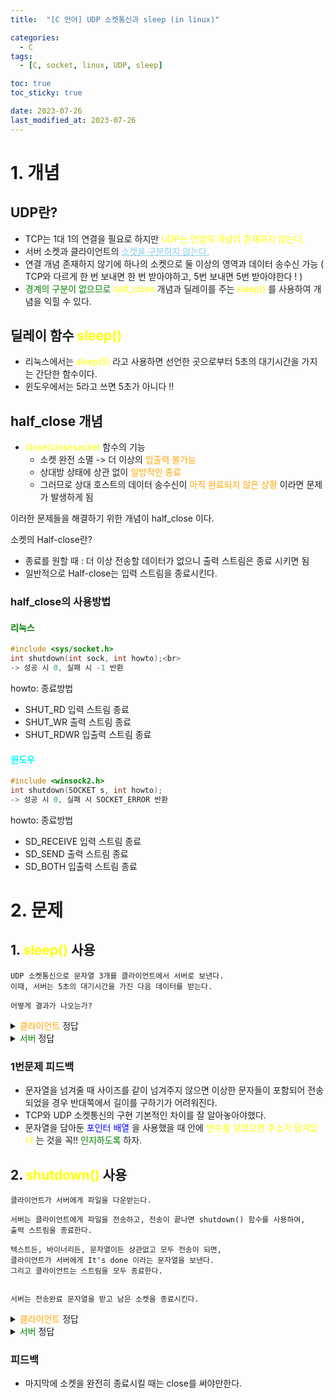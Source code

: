 ```yaml
---
title:  "[C 언어] UDP 소켓통신과 sleep (in linux)" 

categories:
  - C
tags:
  - [C, socket, linux, UDP, sleep]

toc: true
toc_sticky: true

date: 2023-07-26
last_modified_at: 2023-07-26
---
```





# 1. 개념

## UDP란?
- TCP는 1대 1의 연결을 필요로 하지만 <span style="color:yellow"> UDP는 연결의 개념이 존재하지 않는다. </span>
- 서버 소켓과 클라이언트의 <span style="color:#87CEEB"> <u>소켓을 구분하지 않는다.</u> </span>
- 연결 개념 존재하지 않기에 하나의 소켓으로 둘 이상의 영역과 데이터 송수신 가능
( TCP와 다르게 한 번 보내면 한 번 받아야하고, 5번 보내면 5번 받아야한다 ! )
- <span style="color:green"> 경계의 구분이 없으므로 </span> <span style="color:yellow"> half_close </span> 개념과 딜레이를 주는 <span style="color:yellow"> sleep() </span> 를 사용하여 개념을 익힐 수 있다.

## 딜레이 함수 <span style="color:yellow"> sleep() </span>
- 리눅스에서는 <span style="color:yellow"> sleep(5) </span> 라고 사용하면 선언한 곳으로부터 5초의 대기시간을 가지는 간단한 함수이다.
- 윈도우에서는 5라고 쓰면 5초가 아니다 !!
  



## half_close 개념
- <span style="color:yellow"> close/closesocket </span> 함수의 기능
  - 소켓 완전 소멸 -> 더 이상의 <span style="color:orange"> 입출력 불가능 </span>
  - 상대방 상태에 상관 없이 <span style="color:orange"> 일방적인 종료  </span>
  - 그러므로 상대 호스트의 데이터 송수신이 <span style="color:orange"> 아직 완료되지 않은 상황 </span> 이라면 문제가 발생하게 됨


이러한 문제들을 해결하기 위한 개념이 half_close 이다. <br>

소켓의 Half-close란? <br>

- 종료를 원할 때 : 더 이상 전송할 데이터가 없으니 출력 스트림은 종료 시키면 됨
- 일반적으로 Half-close는 입력 스트림을 종료시킨다.


### half_close의 사용방법

#### <span style="color:green"> 리눅스 </span>

```c
#include <sys/socket.h>
int shutdown(int sock, int howto);<br>
-> 성공 시 0, 실패 시 -1 반환
```
howto: 종료방법
- SHUT_RD 		입력 	스트림 종료
- SHUT_WR 		출력	스트림 종료
- SHUT_RDWR 	입출력	스트림 종료


#### <span style="color:#00FFFF"> 윈도우 </span>

```c
#include <winsock2.h>
int shutdown(SOCKET s, int howto);
-> 성공 시 0, 실패 시 SOCKET_ERROR 반환
```

howto: 종료방법
- SD_RECEIVE 		입력 	스트림 종료
- SD_SEND 			출력	스트림 종료
- SD_BOTH 			입출력	스트림 종료






# 2. 문제


## 1. <span style="color:yellow"> sleep() </span> 사용
```
UDP 소켓통신으로 문자열 3개를 클라이언트에서 서버로 보낸다.
이때, 서버는 5초의 대기시간을 가진 다음 데이터를 받는다.

어떻게 결과가 나오는가?
```

<details>
<summary> <span style="color:orange"> 클라이언트 </span> 정답 </summary>
<div markdown="1">

```c
#include <stdio.h>
#include <stdlib.h>
#include <string.h>
#include <unistd.h>
#include <arpa/inet.h>
#include <sys/socket.h>


void error_handling(char* message);

int main(int argc, char* argv[])
{
        int sock;
        struct sockaddr_in serv_addr;
        int str_len;

        if (argc != 3){
                printf("Usage : %s <IP> <port> \n", argv[0]);
        }

        sock = socket(PF_INET, SOCK_DGRAM, 0);
        if (sock == -1)
                error_handling("socket() error");


        memset(&serv_addr, 0, sizeof(serv_addr));
        serv_addr.sin_family = AF_INET;
        serv_addr.sin_addr.s_addr = inet_addr(argv[1]);
        serv_addr.sin_port = htons(atoi(argv[2]));

//      if(connect (sock, (struct sockaddr*)&serv_addr, sizeof(serv_addr)) == -1)
//              error_handling("connect() error");



        // new def for sleep
        char msg1[] = "first bro";
        char msg2[] = "second bro";
        char msg3[] = "third bro";
        char* msg[3] = {msg1, msg2, msg3};

        int i, chk, size;

        printf("go\n");
        // go
        for( i = 0; i < 3; i++)
        {
                printf("size : %ld \n", strlen(msg[i]));
                size = strlen(msg[i]);
                sendto(sock, &size, sizeof(int), 0, (struct sockaddr*)&serv_addr, sizeof(serv_addr));
                sendto(sock, msg[i], strlen(msg[i]), 0, (struct sockaddr*)&serv_addr, sizeof(serv_addr));
        }

        close(sock);

        return 0;
}

void error_handling(char* message)
{
        fputs(message, stderr);
        fputc('\n', stderr);
        exit(1);
}
```
</div>
</details>


<details>
<summary> <span style="color:green"> 서버 </span> 정답 </summary>
<div markdown="1">

```c
#include <stdio.h>
#include <stdlib.h>
#include <string.h>
#include <unistd.h>
#include <arpa/inet.h>
#include <sys/socket.h>

#define BUF 1024

void error_handling(char* message);

int main(int argc, char* argv[])
{
        int serv_sock;
        int clnt_sock;
        struct sockaddr_in serv_addr;
        struct sockaddr_in clnt_addr;

        socklen_t serv_addr_size;
//      socklen_t clnt_addr_size;

//      char message[] = "Hell World!";

        if(argc != 2){
                printf("Usage : %s <port> \n", argv[0]);
                exit(1);
        }

        serv_sock = socket(PF_INET, SOCK_DGRAM, 0);
        if (serv_sock == -1)
                error_handling("socket() error");

        memset(&serv_addr, 0, sizeof(serv_addr));
        serv_addr.sin_family = AF_INET;
        serv_addr.sin_addr.s_addr = htonl(INADDR_ANY);
        serv_addr.sin_port = htons(atoi(argv[1]));

        if(bind(serv_sock, (struct sockaddr*) &serv_addr, sizeof(serv_addr)) == -1)
                error_handling("bind() error");

//      if(listen(serv_sock, 5) == -1)
//              error_handling("listen() error");

//      clnt_addr_size = sizeof(clnt_addr);
//      clnt_sock = accept(serv_sock, (struct sockaddr*)&clnt_addr, &clnt_addr_size);
//      if(clnt_sock == -1)
//              error_handling("accept() error");



        // new def for sleep
        char recv_str[BUF]; // BUF 1024

        int i, cnt;
        serv_addr_size = sizeof(clnt_addr);
        for(i = 0; i < 3; i++)
        {
                sleep(5);
                recvfrom(serv_sock, &cnt, sizeof(int), 0, (struct sockaddr*)&serv_addr, &serv_addr_size);
                recvfrom(serv_sock, recv_str, cnt, 0, (struct sockaddr*)&serv_addr, &serv_addr_size);
        //      len = strlen(recv_str); -> don't try like this
        //      printf("len : %d\n", len); -> don't try like this
                printf("cnt : %d\n", cnt);
                recv_str[cnt] = '\0';
                printf("%s \n", recv_str);
        }



        close(clnt_sock);
        close(serv_sock);

        return 0;
}


void error_handling(char* message)
{
        fputs(message, stderr);
        fputc('\n', stderr);
        exit(1);
}
```
</div>
</details>


### 1번문제 피드백

- 문자열을 넘겨줄 때 사이즈를 같이 넘겨주지 않으면 이상한 문자들이 포함되어 전송되었을 경우 반대쪽에서 길이를 구하기가 어려워진다.
- TCP와 UDP 소켓통신의 구현 기본적인 차이를 잘 알아놓아야했다.
- 문자열을 담아둔 <span style="color:blue"> 포인터 배열 </span>을 사용했을 때 안에 <span style="color:yellow"> 변수를 넣었으면 주소가 담겨있다 </span> 는 것을 꼭!! <span style="color:green"> 인지하도록 </span> 하자.



## 2. <span style="color:yellow"> shutdown() </span> 사용
```
클라이언트가 서버에게 파일을 다운받는다.

서버는 클라이언트에게 파일을 전송하고, 전송이 끝나면 shutdown() 함수를 사용하여,
출력 스트림을 종료한다.

텍스트든, 바이너리든, 문자열이든 상관없고 모두 전송이 되면,
클라이언트가 서버에게 It's done 이라는 문자열을 보낸다.
그리고 클라이언트는 스트림을 모두 종료한다.


서버는 전송완료 문자열을 받고 남은 소켓을 종료시킨다.
```

<details>
<summary> <span style="color:orange"> 클라이언트 </span>정답 </summary>
<div markdown="1">

```c
#include <stdio.h>
#include <stdlib.h>
#include <string.h>
#include <unistd.h>
#include <arpa/inet.h>
#include <sys/socket.h>

// new
#define BUF 1024

void error_handling(char* message);

int main(int argc, char* argv[])
{
        int sock;
        struct sockaddr_in serv_addr;
//      char message[30];
        int str_len;

        if (argc != 3){
                printf("Usage : %s <IP> <port> \n", argv[0]);
        }

        sock = socket(PF_INET, SOCK_STREAM, 0);
        if (sock == -1)
                error_handling("socket() error");


        memset(&serv_addr, 0, sizeof(serv_addr));
        serv_addr.sin_family = AF_INET;
        serv_addr.sin_addr.s_addr = inet_addr(argv[1]);
        serv_addr.sin_port = htons(atoi(argv[2]));

        if(connect (sock, (struct sockaddr*)&serv_addr, sizeof(serv_addr)) == -1)
                error_handling("connect() error");


        // New Question definition
        char recv_file[BUF]; // BUF
        char done[BUF] = "It's done ! Thank you ";

        int cnt_r, str_tot;
        ssize_t ck_cnt_r_len, ck_str_r_len;

        // read cnt
        ck_cnt_r_len = read(sock, &cnt_r, sizeof(int));

        // read str
        ck_str_r_len = read(sock, recv_file, cnt_r-1);


        printf("%s", recv_file);

        write(sock, done, sizeof(done));


        // close
        close(sock);

        return 0;
}

void error_handling(char* message)
{
        fputs(message, stderr);
        fputc('\n', stderr);
        exit(1);
}
```
</div>
</details>


<details>
<summary> <span style="color:green"> 서버 </span> 정답 </summary>
<div markdown="1">

```c
#include <stdio.h>
#include <stdlib.h>
#include <string.h>
#include <unistd.h>
#include <arpa/inet.h>
#include <sys/socket.h>

// new
#define BUF 1024


void error_handling(char* message);

int main(int argc, char* argv[])
{
        int serv_sock;
        int clnt_sock;
        struct sockaddr_in serv_addr;
        struct sockaddr_in clnt_addr;

        socklen_t clnt_addr_size;

//      char message[] = "Hell World!";

        if(argc != 2){
                printf("Usage : %s <port> \n", argv[0]);
                exit(1);
        }

        serv_sock = socket(PF_INET, SOCK_STREAM, 0);
        if (serv_sock == -1)
                error_handling("socket() error");

        memset(&serv_addr, 0, sizeof(serv_addr));
        serv_addr.sin_family = AF_INET;
        serv_addr.sin_addr.s_addr = htonl(INADDR_ANY);
        serv_addr.sin_port = htons(atoi(argv[1]));

        if(bind(serv_sock, (struct sockaddr*) &serv_addr, sizeof(serv_addr)) == -1)
                error_handling("bind() error");

        if(listen(serv_sock, 5) == -1)
                error_handling("listen() error");

       clnt_addr_size = sizeof(clnt_addr);
        clnt_sock = accept(serv_sock, (struct sockaddr*)&clnt_addr, &clnt_addr_size);
        if(clnt_sock == -1)
                error_handling("accept() error");


        // def
        char file_name[BUF]; // BUF 1024
        char file_str[BUF];

        int cnt, cnt_fread;
        int cnt_w;

        ssize_t ck_cnt_r_len, ck_str_r_len;
        ssize_t ck_cnt_w_len, ck_str_w_len;


        // FILE*
        FILE* text_fp;
        text_fp = fopen("hi.txt", "rt");

        while( ( cnt_fread = fread(file_str, sizeof(char), sizeof(file_str), text_fp) ) > 0)
        {
                printf("%s", file_str);
                // write cnt
                cnt_w = strlen(file_str);
                ck_cnt_w_len = write(clnt_sock, &cnt_w, sizeof(int));

                // write str
                ck_str_w_len = write(clnt_sock, file_str, cnt_w);
        }
        shutdown(clnt_sock, SHUT_WR);
        shutdown(serv_sock, SHUT_WR);

        // new def
        char recv_msg[BUF];
        int len;

        read(clnt_sock, recv_msg, sizeof(recv_msg)-1);
        printf("%s", recv_msg);



        close(clnt_sock);
        close(serv_sock);

        return 0;
}


void error_handling(char* message)
{
        fputs(message, stderr);
        fputc('\n', stderr);
        exit(1);
}
```
</div>
</details>


### 피드백
- 마지막에 소켓을 완전히 종료시킬 때는 close를 써야만한다.
